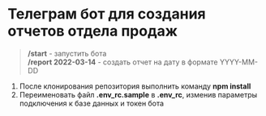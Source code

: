 # Телеграм бот для создания отчетов отдела продаж

> **/start** - запустить бота  
> **/report 2022-03-14** - создать отчет на дату в формате YYYY-MM-DD

1. После клонирования репозитория выполнить команду **npm install**
2. Переименовать файл **.env_rc.sample** в **.env_rc**, изменив параметры подключения к базе данных и токен бота
